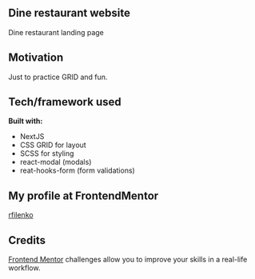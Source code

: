 ## Dine restaurant website

Dine restaurant landing page

## Motivation

Just to practice GRID and fun.

## Tech/framework used

<b>Built with:</b>

- NextJS
- CSS GRID for layout
- SCSS for styling
- react-modal (modals)
- reat-hooks-form (form validations)

## My profile at FrontendMentor

[rfilenko](https://www.frontendmentor.io/profile/rfilenko)

## Credits

[Frontend Mentor](https://www.frontendmentor.io) challenges allow you to improve your skills in a real-life workflow.
